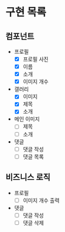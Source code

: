 # 구현 목록

## 컴포넌트

- 프로필
  - [x] 프로필 사진
  - [x] 이름
  - [x] 소개
  - [x] 이미지 개수
- 갤러리
  - [x] 이미지
  - [x] 제목
  - [x] 소개
- 메인 이미지
  - [ ] 제목
  - [ ] 소개
- 댓글
  - [ ] 댓글 작성
  - [ ] 댓글 목록

## 비즈니스 로직

- 프로필
  - [ ] 이미지 개수 출력
- 댓글
  - [ ] 댓글 작성
  - [ ] 댓글 삭제
